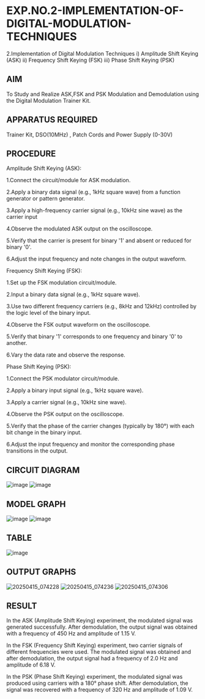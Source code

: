 # EXP.NO.2-IMPLEMENTATION-OF-DIGITAL-MODULATION-TECHNIQUES
2.Implementation of Digital Modulation Techniques
    i) Amplitude Shift Keying (ASK)
    ii) Frequency Shift Keying (FSK)
    iii) Phase Shift Keying (PSK)

## AIM    
 To Study and Realize ASK,FSK and PSK Modulation and Demodulation using the Digital Modulation Trainer Kit. 
## APPARATUS REQUIRED
Trainer Kit, DSO(10MHz) , Patch Cords and Power Supply (0-30V)   
## PROCEDURE

Amplitude Shift Keying (ASK):

1.Connect the circuit/module for ASK modulation.

2.Apply a binary data signal (e.g., 1kHz square wave) from a function generator or
pattern generator.

3.Apply a high-frequency carrier signal (e.g., 10kHz sine wave) as the carrier input

4.Observe the modulated ASK output on the oscilloscope.

5.Verify that the carrier is present for binary '1' and absent or reduced for binary '0'.

6.Adjust the input frequency and note changes in the output waveform.

Frequency Shift Keying (FSK):

1.Set up the FSK modulation circuit/module.

2.Input a binary data signal (e.g., 1kHz square wave).

3.Use two different frequency carriers (e.g., 8kHz and 12kHz) controlled by the logic
level of the binary input.

4.Observe the FSK output waveform on the oscilloscope.

5.Verify that binary '1' corresponds to one frequency and binary '0' to another.

6.Vary the data rate and observe the response.

Phase Shift Keying (PSK):

1.Connect the PSK modulator circuit/module.

2.Apply a binary input signal (e.g., 1kHz square wave).

3.Apply a carrier signal (e.g., 10kHz sine wave).

4.Observe the PSK output on the oscilloscope.

5.Verify that the phase of the carrier changes (typically by 180°) with each bit change in
the binary input.

6.Adjust the input frequency and monitor the corresponding phase transitions in the
output.


## CIRCUIT DIAGRAM

![image](https://github.com/user-attachments/assets/ad7e988c-a618-4f27-b89f-84bb1abd40ac)
![image](https://github.com/user-attachments/assets/25701c0e-74b6-4b16-8505-d5d84531b70b)



## MODEL GRAPH

![image](https://github.com/user-attachments/assets/2c5a6ab0-56f3-43e0-9924-30e348decfb5)
![image](https://github.com/user-attachments/assets/2b87495d-fa89-4b7b-bae5-e66878e106a1)



## TABLE

![image](https://github.com/user-attachments/assets/d258b42b-d16e-4144-9af0-0adf038e4e75)


## OUTPUT GRAPHS

![20250415_074228](https://github.com/user-attachments/assets/60f2ffd8-f7d5-466b-819b-479c5c219337)
![20250415_074236](https://github.com/user-attachments/assets/f3f24613-e77a-43fd-a8a2-14b6902231b6)
![20250415_074306](https://github.com/user-attachments/assets/4b3456dd-172c-4370-91dd-d39df002696a)

## RESULT

In the ASK (Amplitude Shift Keying) experiment, the modulated signal was generated successfully. After demodulation, the output signal was obtained with a frequency of 450 Hz and amplitude of 1.15 V.

In the FSK (Frequency Shift Keying) experiment, two carrier signals of different frequencies were used. The modulated signal was obtained and after demodulation, the output signal had a frequency of 2.0 Hz and amplitude of 6.18 V.

In the PSK (Phase Shift Keying) experiment, the modulated signal was produced using carriers with a 180° phase shift. After demodulation, the signal was recovered with a frequency of 320 Hz and amplitude of 1.09 V.



